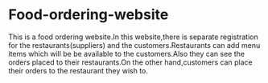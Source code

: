 # Food-ordering-website
This is a food ordering website.In this website,there is separate registration for the restaurants(suppliers) and the customers.Restaurants can add menu items which will be be available to the customers.Also they can see the orders placed to their restaurants.On the other hand,customers can place their orders to the restaurant they wish to.
